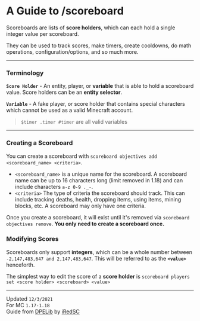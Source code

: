 # A Guide to /scoreboard


Scoreboards are lists of **score holders**, which can each hold a single integer value per scoreboard.

They can be used to track scores, make timers, create cooldowns, do math operations, configuration/options, and so much more.

---
### Terminology

**`Score Holder`** - An entity, player, or **variable** that is able to hold a scoreboard value.
Score holders can be an **entity selector**.

**`Variable`** - A fake player, or score holder that contains special characters which cannot be used as a valid Minecraft account.
> `$timer .timer #timer` are all valid variables

---

### Creating a Scoreboard

You can create a scoreboard with `scoreboard objectives add <scoreboard_name> <criteria>`.

 - `<scoreboard_name>` is a unique name for the scoreboard. A scoreboard name can be up to 16 characters long (limit removed in 1.18) and can include characters `a-z 0-9 ._-`.
 - `<criteria>` The type of criteria the scoreboard should track. This can include tracking deaths, health, dropping items, using items, mining blocks, etc.
 A scoreboard may only have one criteria.

Once you create a scoreboard, it will exist until it's removed via `scoreboard objectives remove`.
**You only need to create a scoreboard once.**

### Modifying Scores

Scoreboards only support **integers**, which can be a whole number between `-2,147,483,647 and 2,147,483,647`.
This will be referred to as the **`<value>`** henceforth.


The simplest way to edit the score of a **score holder** is `scoreboard players set <score holder> <scoreboard> <value>`

---
Updated `12/3/2021` <br />
For MC `1.17-1.18` <br />
Guide from [DPELib](https://github.com/iRedSC/DPELib) by [iRedSC](https://github.com/iRedSC)